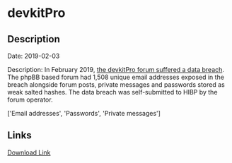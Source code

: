 # devkitPro

## Description

Date: 2019-02-03

Description:
In February 2019, <a href="https://devkitpro.org/viewtopic.php?f=13&t=8846" target="_blank" rel="noopener">the devkitPro forum suffered a data breach</a>. The phpBB based forum had 1,508 unique email addresses exposed in the breach alongside forum posts, private messages and passwords stored as weak salted hashes. The data breach was self-submitted to HIBP by the forum operator.


['Email addresses', 'Passwords', 'Private messages']

## Links

[Download Link](https://link-to.net/1229997/23.843482366901924/dynamic/?r=ZGV2a2l0cHJvLm9yZw==)